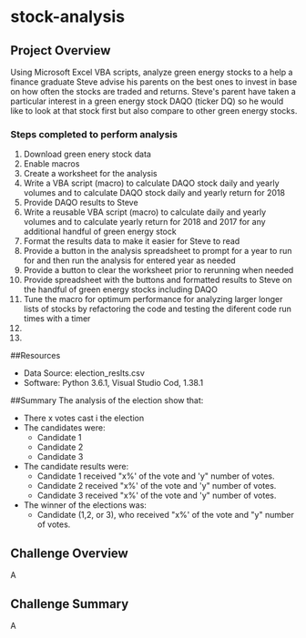 # stock-analysis

## Project Overview
Using Microsoft Excel VBA scripts, analyze green energy stocks to a help a finance graduate Steve advise his parents on the best ones to invest in base on how often the stocks are traded and returns. Steve's parent have taken a particular interest in a green energy stock DAQO (ticker DQ) so he would like to look at that stock first but also compare to other green energy stocks.

### Steps completed to perform analysis
1. Download green enery stock data
2. Enable macros
3. Create a worksheet for the analysis
4. Write a VBA script (macro) to calculate DAQO stock daily and yearly volumes and to calculate DAQO stock daily and yearly return for 2018
6. Provide DAQO results to Steve
7. Write a reusable VBA script (macro) to calculate daily and yearly volumes and to calculate yearly return for 2018 and 2017 for any additional handful of green energy stock
9. Format the results data to make it easier for Steve to read
10. Provide a button in the analysis spreadsheet to prompt for a year to run for and then run the analysis for entered year as needed
11. Provide a button to clear the worksheet prior to rerunning when needed
12. Provide spreadsheet with the buttons and formatted results to Steve on the handful of green energy stocks including DAQO
13. Tune the macro for optimum performance for analyzing larger longer lists of stocks by refactoring the code and testing the diferent code run times with a timer
14. 
15. 

##Resources
- Data Source: election_reslts.csv
- Software: Python 3.6.1, Visual Studio Cod, 1.38.1

##Summary
The analysis of the election show that:
- There x votes cast i the election
- The candidates were:
  - Candidate 1
  - Candidate 2
  - Candidate 3
- The candidate results were:
  - Candidate 1 received "x%' of the vote and 'y" number of votes.
  - Candidate 2 received "x%' of the vote and 'y" number of votes.
  - Candidate 3 received "x%' of the vote and 'y" number of votes.
- The winner of the elections was:
  - Candidate (1,2, or 3), who received "x%' of the vote and "y" number of votes.

## Challenge Overview
A

## Challenge Summary
A
